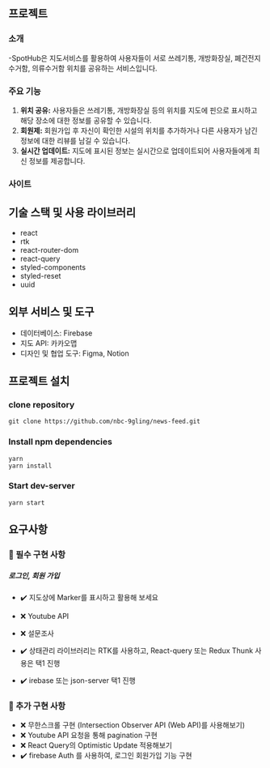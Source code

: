 ## 프로젝트

### 소개
-SpotHub은 지도서비스를 활용하여 사용자들이 서로 쓰레기통, 개방화장실, 폐건전지 수거함, 의류수거함 위치를 공유하는 서비스입니다.

### 주요 기능

1. **위치 공유:** 사용자들은 쓰레기통, 개방화장실 등의 위치를 지도에 핀으로 표시하고 해당 장소에 대한 정보를 공유할 수 있습니다.
2. **회원제:** 회원가입 후 자신이 확인한 시설의 위치를 추가하거나 다른 사용자가 남긴 정보에 대한 리뷰를 남길 수 있습니다.
3. **실시간 업데이트:** 지도에 표시된 정보는 실시간으로 업데이트되어 사용자들에게 최신 정보를 제공합니다.

### 사이트


## 기술 스택 및 사용 라이브러리
- react
- rtk
- react-router-dom
- react-query
- styled-components
- styled-reset
- uuid

## 외부 서비스 및 도구

- 데이터베이스: Firebase
- 지도 API: 카카오맵
- 디자인 및 협업 도구: Figma, Notion

## 프로젝트 설치

### clone repository

```
git clone https://github.com/nbc-9gling/news-feed.git
```

### Install npm dependencies

```
yarn
yarn install
```

### Start dev-server

```
yarn start
```

## 요구사항

### 🔵 필수 구현 사항

##### 로그인, 회원 가입
- ✔️ 지도상에 Marker를 표시하고 활용해 보세요
- ❌ Youtube API
- ❌ 설문조사

- ✔️ 상태관리 라이브러리는 RTK를 사용하고, React-query 또는 Redux Thunk 사용은 택1 진행
- ✔️ irebase 또는 json-server 택1 진행


### 🔵 추가 구현 사항
- ❌ 무한스크롤 구현 (Intersection Observer API (Web API)를 사용해보기)
- ❌ Youtube API 요청을 통해 pagination 구현
- ❌ React Query의 Optimistic Update 적용해보기
- ✔️ firebase Auth 를 사용하여, 로그인 회원가입 기능 구현

